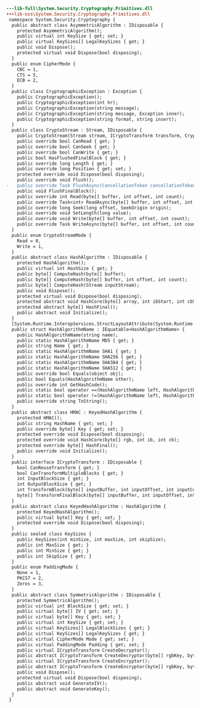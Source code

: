 ﻿```diff
---lib-full\System.Security.Cryptography.Primitives.dll
+++lib-oss\System.Security.Cryptography.Primitives.dll
 namespace System.Security.Cryptography {
  public abstract class AsymmetricAlgorithm : IDisposable {
    protected AsymmetricAlgorithm();
    public virtual int KeySize { get; set; }
    public virtual KeySizes[] LegalKeySizes { get; }
    public void Dispose();
    protected virtual void Dispose(bool disposing);
  }
  public enum CipherMode {
    CBC = 1,
    CTS = 5,
    ECB = 2,
  }
  public class CryptographicException : Exception {
    public CryptographicException();
    public CryptographicException(int hr);
    public CryptographicException(string message);
    public CryptographicException(string message, Exception inner);
    public CryptographicException(string format, string insert);
  }
  public class CryptoStream : Stream, IDisposable {
    public CryptoStream(Stream stream, ICryptoTransform transform, CryptoStreamMode mode);
    public override bool CanRead { get; }
    public override bool CanSeek { get; }
    public override bool CanWrite { get; }
    public bool HasFlushedFinalBlock { get; }
    public override long Length { get; }
    public override long Position { get; set; }
    protected override void Dispose(bool disposing);
    public override void Flush();
-   public override Task FlushAsync(CancellationToken cancellationToken);
    public void FlushFinalBlock();
    public override int Read(byte[] buffer, int offset, int count);
    public override Task<int> ReadAsync(byte[] buffer, int offset, int count, CancellationToken cancellationToken);
    public override long Seek(long offset, SeekOrigin origin);
    public override void SetLength(long value);
    public override void Write(byte[] buffer, int offset, int count);
    public override Task WriteAsync(byte[] buffer, int offset, int count, CancellationToken cancellationToken);
  }
  public enum CryptoStreamMode {
    Read = 0,
    Write = 1,
  }
  public abstract class HashAlgorithm : IDisposable {
    protected HashAlgorithm();
    public virtual int HashSize { get; }
    public byte[] ComputeHash(byte[] buffer);
    public byte[] ComputeHash(byte[] buffer, int offset, int count);
    public byte[] ComputeHash(Stream inputStream);
    public void Dispose();
    protected virtual void Dispose(bool disposing);
    protected abstract void HashCore(byte[] array, int ibStart, int cbSize);
    protected abstract byte[] HashFinal();
    public abstract void Initialize();
  }
  [System.Runtime.InteropServices.StructLayoutAttribute(System.Runtime.InteropServices.LayoutKind.Sequential)]
  public struct HashAlgorithmName : IEquatable<HashAlgorithmName> {
    public HashAlgorithmName(string name);
    public static HashAlgorithmName MD5 { get; }
    public string Name { get; }
    public static HashAlgorithmName SHA1 { get; }
    public static HashAlgorithmName SHA256 { get; }
    public static HashAlgorithmName SHA384 { get; }
    public static HashAlgorithmName SHA512 { get; }
    public override bool Equals(object obj);
    public bool Equals(HashAlgorithmName other);
    public override int GetHashCode();
    public static bool operator ==(HashAlgorithmName left, HashAlgorithmName right);
    public static bool operator !=(HashAlgorithmName left, HashAlgorithmName right);
    public override string ToString();
  }
  public abstract class HMAC : KeyedHashAlgorithm {
    protected HMAC();
    public string HashName { get; set; }
    public override byte[] Key { get; set; }
    protected override void Dispose(bool disposing);
    protected override void HashCore(byte[] rgb, int ib, int cb);
    protected override byte[] HashFinal();
    public override void Initialize();
  }
  public interface ICryptoTransform : IDisposable {
    bool CanReuseTransform { get; }
    bool CanTransformMultipleBlocks { get; }
    int InputBlockSize { get; }
    int OutputBlockSize { get; }
    int TransformBlock(byte[] inputBuffer, int inputOffset, int inputCount, byte[] outputBuffer, int outputOffset);
    byte[] TransformFinalBlock(byte[] inputBuffer, int inputOffset, int inputCount);
  }
  public abstract class KeyedHashAlgorithm : HashAlgorithm {
    protected KeyedHashAlgorithm();
    public virtual byte[] Key { get; set; }
    protected override void Dispose(bool disposing);
  }
  public sealed class KeySizes {
    public KeySizes(int minSize, int maxSize, int skipSize);
    public int MaxSize { get; }
    public int MinSize { get; }
    public int SkipSize { get; }
  }
  public enum PaddingMode {
    None = 1,
    PKCS7 = 2,
    Zeros = 3,
  }
  public abstract class SymmetricAlgorithm : IDisposable {
    protected SymmetricAlgorithm();
    public virtual int BlockSize { get; set; }
    public virtual byte[] IV { get; set; }
    public virtual byte[] Key { get; set; }
    public virtual int KeySize { get; set; }
    public virtual KeySizes[] LegalBlockSizes { get; }
    public virtual KeySizes[] LegalKeySizes { get; }
    public virtual CipherMode Mode { get; set; }
    public virtual PaddingMode Padding { get; set; }
    public virtual ICryptoTransform CreateDecryptor();
    public abstract ICryptoTransform CreateDecryptor(byte[] rgbKey, byte[] rgbIV);
    public virtual ICryptoTransform CreateEncryptor();
    public abstract ICryptoTransform CreateEncryptor(byte[] rgbKey, byte[] rgbIV);
    public void Dispose();
    protected virtual void Dispose(bool disposing);
    public abstract void GenerateIV();
    public abstract void GenerateKey();
  }
 }
```
